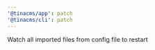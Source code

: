 ```yaml
---
'@tinacms/app': patch
'@tinacms/cli': patch
---
```


Watch all imported files from config file to restart

